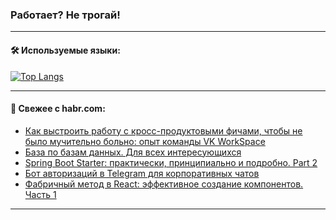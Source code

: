 ### Работает? Не трогай!

---
<!--
#### 🛠️ Technical stack:

![Java](https://img.shields.io/badge/Java-informational?logo=Oracle&style=flat&logoColor=white&color=FF4500)
![Kotlin](https://img.shields.io/badge/Kotlin-informational?logo=Kotlin&style=flat&logoColor=white&color=774D97)
![TS](https://img.shields.io/badge/TypeScript-informational?logo=typeScript&style=flat&logoColor=black&color=017acc)
![Python](https://img.shields.io/badge/Python-informational?logo=Python&style=flat&logoColor=black&color=ffdd54) <br>
![Spring](https://img.shields.io/badge/Spring-informational?logo=Spring&style=flat&logoColor=white&color=6DB33F) 
![SpringBoot](https://img.shields.io/badge/SpringBoot-informational?logo=SpringBoot&style=flat&logoColor=white&color=6DB33F)
![Nest](https://img.shields.io/badge/NestJS-informational?logo=NestJS&style=flat&logoColor=white&color=E0234E) 
![NodeJS](https://img.shields.io/badge/NodeJS-informational?logo=node.js&style=flat&logoColor=white&color=70A760)<br>
![PostgreSQL](https://img.shields.io/badge/PostgreSQL-informational?logo=PostgreSQL&style=flat&logoColor=white&color=DAA520)
![MongoDB](https://img.shields.io/badge/MongoDB-informational?logo=MongoDB&style=flat&logoColor=white&color=870000)
![Apache](https://img.shields.io/badge/Apache-informational?logo=apache&style=flat&logoColor=white&color=f74e28)

___ 
-->

#### 🛠️ Используемые языки:

[![Top Langs](https://github-readme-stats-u2qms2cxw-advtsettinggmailcoms-projects.vercel.app/api/top-langs/?username=zloylis&langs_count=10&hide_title=true&title_color=e6edf3&size_weight=0.5&count_weight=0.5&layout=compact&hide_progress=true&hide_border=true&theme=dracula)](https://github.com/zloylis)

<!---


####  :octocat:&nbsp;&nbsp; Статистика:

![GitHub stats](https://github-readme-stats-u2qms2cxw-advtsettinggmailcoms-projects.vercel.app/api?username=zloylis&show_icons=true&hide_border=true&theme=dracula&title_color=e6edf3&include_all_commits=true&count_private=true&hide_rank=false&hide_title=true&rank_icon=github)
-->
---

#### 💬 Свежее с habr.com:

<!-- BLOG-POST-LIST:START -->
- [Как выстроить работу с кросс-продуктовыми фичами, чтобы не было мучительно больно: опыт команды VK WorkSpace](https://habr.com/ru/companies/vk/articles/822907/?utm_source=habrahabr&utm_medium=rss&utm_campaign=822907)
- [База по базам данных. Для всех интересующихся](https://habr.com/ru/articles/825104/?utm_source=habrahabr&utm_medium=rss&utm_campaign=825104)
- [Spring Boot Starter: практически, принципиально и подробно. Part 2](https://habr.com/ru/companies/ru_mts/articles/825014/?utm_source=habrahabr&utm_medium=rss&utm_campaign=825014)
- [Бот авторизаций в Telegram для корпоративных чатов](https://habr.com/ru/companies/tele2/articles/825096/?utm_source=habrahabr&utm_medium=rss&utm_campaign=825096)
- [Фабричный метод в React: эффективное создание компонентов. Часть 1](https://habr.com/ru/articles/825074/?utm_source=habrahabr&utm_medium=rss&utm_campaign=825074)
<!-- BLOG-POST-LIST:END -->

---
